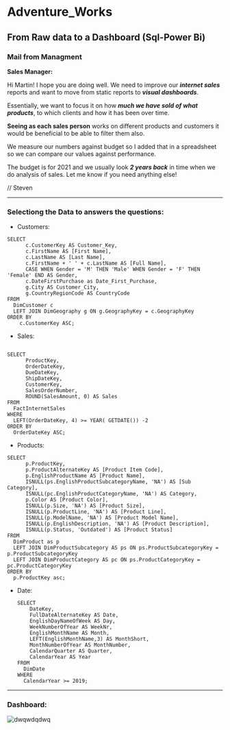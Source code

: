 # Adventure_Works
From Raw data to a Dashboard (Sql-Power Bi)
--
### Mail from Managment
**Sales Manager:**

Hi Martin!
I hope you are doing well. We need to improve our ***internet sales*** reports and want to move from static reports to ***visual dashboards***.

Essentially, we want to focus it on how ***much we have sold of what products***, to which clients and how it has been over time.

**Seeing as each sales person** works on different products and customers it would be beneficial to be able to filter them also.

We measure our numbers against budget so I added that in a spreadsheet so we can compare our values against performance.

The budget is for 2021 and we usually look ***2 years back*** in time when we do analysis of sales.
Let me know if you need anything else!  
  
// Steven

---

###  Selectiong the Data to answers the questions:

- Customers:


```
SELECT 
	  c.CustomerKey AS Customer_Key, 
	  c.FirstName AS [First Name], 
	  c.LastName AS [Last Name], 
	  c.FirstName + ' ' + c.LastName AS [Full Name], 
	  CASE WHEN Gender = 'M' THEN 'Male' WHEN Gender = 'F' THEN 'Female' END AS Gender, 
	  c.DateFirstPurchase as Date_First_Purchase, 
	  g.City AS Customer_City,
	  g.CountryRegionCode AS CountryCode
FROM 
  DimCustomer c 
  LEFT JOIN DimGeography g ON g.GeographyKey = c.GeographyKey
ORDER BY
	c.CustomerKey ASC;
```

- Sales:

```

SELECT 
	  ProductKey, 
	  OrderDateKey, 
	  DueDateKey, 
	  ShipDateKey, 
	  CustomerKey, 
	  SalesOrderNumber, 
	  ROUND(SalesAmount, 0) AS Sales 
FROM 
  FactInternetSales 
WHERE 
  LEFT(OrderDateKey, 4) >= YEAR( GETDATE()) -2 
ORDER BY 
  OrderDateKey ASC;
```

- Products: 

```
SELECT 
	  p.ProductKey, 
	  p.ProductAlternateKey AS [Product Item Code], 
	  p.EnglishProductName AS [Product Name], 
	  ISNULL(ps.EnglishProductSubcategoryName, 'NA') AS [Sub Category], 
	  ISNULL(pc.EnglishProductCategoryName, 'NA') AS Category, 
	  p.Color AS [Product Color], 
	  ISNULL(p.Size, 'NA') AS [Product Size], 
	  ISNULL(p.ProductLine, 'NA') AS [Product Line], 
	  ISNULL(p.ModelName, 'NA') AS [Product Model Name], 
	  ISNULL(p.EnglishDescription, 'NA') AS [Product Description], 
	  ISNULL(p.Status, 'Outdated') AS [Product Status] 
FROM 
  DimProduct as p
  LEFT JOIN DimProductSubcategory AS ps ON ps.ProductSubcategoryKey = p.ProductSubcategoryKey 
  LEFT JOIN DimProductCategory AS pc ON ps.ProductCategoryKey = pc.ProductCategoryKey 
ORDER BY
  p.ProductKey asc;
```

- Date:

  ```
  SELECT 
	  DateKey, 
	  FullDateAlternateKey AS Date, 
	  EnglishDayNameOfWeek AS Day,
	  WeekNumberOfYear AS WeekNr,
	  EnglishMonthName AS Month,
	  LEFT(EnglishMonthName,3) AS MonthShort,
	  MonthNumberOfYear AS MonthNumber, 
	  CalendarQuarter AS Quarter, 
	  CalendarYear AS Year 
  FROM 
  	DimDate 
  WHERE 
  	CalendarYear >= 2019;
  ```

---

### Dashboard: 

![dwqwdqdwq](https://github.com/mfernandezcean/Adventure_Works/assets/105746149/8bd2048a-fceb-4204-901d-cd380173e005)
